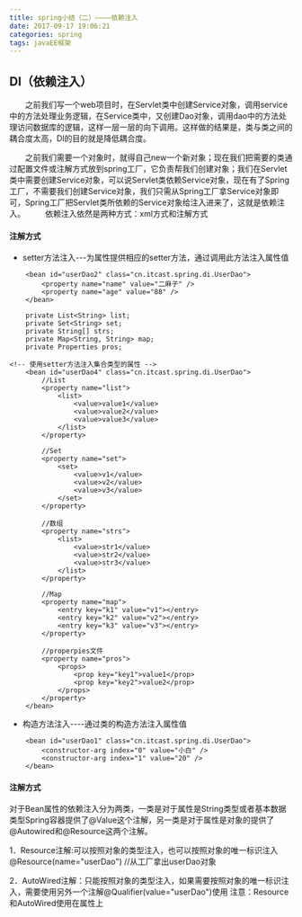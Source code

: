 ```yaml
---
title: spring小结（二）————依赖注入
date: 2017-09-17 19:06:21
categories: spring
tags: javaEE框架
---
```

## DI（依赖注入）

　　之前我们写一个web项目时，在Servlet类中创建Service对象，调用service中的方法处理业务逻辑，在Service类中，又创建Dao对象，调用dao中的方法处理访问数据库的逻辑，这样一层一层的向下调用。这样做的结果是，类与类之间的耦合度太高，DI的目的就是降低耦合度。
<!--more-->
    
　　之前我们需要一个对象时，就得自己new一个新对象；现在我们把需要的类通过配置文件或注解方式放到spring工厂，它负责帮我们创建对象；我们在Servlet类中需要创建Service对象，可以说Servlet类依赖Service对象，现在有了Spring工厂，不需要我们创建Service对象，我们只需从Spring工厂拿Service对象即可，Spring工厂把Servlet类所依赖的Service对象给注入进来了，这就是依赖注入。
　　
依赖注入依然是两种方式：xml方式和注解方式

#### 注解方式

- setter方法注入---为属性提供相应的setter方法，通过调用此方法注入属性值

```
    <bean id="userDao2" class="cn.itcast.spring.di.UserDao">
        <property name="name" value="二麻子" />
        <property name="age" value="88" />
    </bean>
    
    private List<String> list;
    private Set<String> set;
    private String[] strs;
    private Map<String, String> map;
    private Properties pros;

<!-- 使用setter方法注入集合类型的属性 -->
    <bean id="userDao4" class="cn.itcast.spring.di.UserDao">
        //List
        <property name="list">
            <list>
                <value>value1</value>
                <value>value2</value>
                <value>value3</value>
            </list>
        </property>
        
        //Set
        <property name="set">
            <set>
                <value>v1</value>
                <value>v2</value>
                <value>v3</value>
            </set>
        </property>

        //数组
        <property name="strs">
            <list>
                <value>str1</value>
                <value>str2</value>
                <value>str3</value>
            </list>
        </property>

        //Map
        <property name="map">
            <entry key="k1" value="v1"></entry>
            <entry key="k2" value="v2"></entry>
            <entry key="k3" value="v3"></entry>
        </property>

        //properpies文件
        <property name="pros">
            <props>
                <prop key="key1">value1</prop>
                <prop key="key2">value2</prop>
            </props>
        </property>
    </bean>
```
- 构造方法注入----通过类的构造方法注入属性值
```
    <bean id="userDao1" class="cn.itcast.spring.di.UserDao">
        <constructor-arg index="0" value="小白" />
        <constructor-arg index="1" value="20" />
    </bean>
```

#### 注解方式
对于Bean属性的依赖注入分为两类，一类是对于属性是String类型或者基本数据类型Spring容器提供了@Value这个注解，另一类是对于属性是对象的提供了@Autowired和@Resource这两个注解。

1．Resource注解:可以按照对象的类型注入，也可以按照对象的唯一标识注入
  @Resource(name="userDao")  //从工厂拿出userDao对象
  
2．AutoWired注解：只能按照对象的类型注入，如果需要按照对象的唯一标识注入，需要使用另外一个注解@Qualifier(value="userDao")使用
注意：Resource和AutoWired使用在属性上